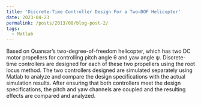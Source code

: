```yaml
---
title: 'Discrete-Time Controller Design For a Two–DOF Helicopter'
date: 2023-04-23
permalink: /posts/2013/08/blog-post-2/
tags:
  - Matlab
---
```


Based on Quansar’s two-degree-of-freedom helicopter, which has two DC motor propellers for controlling pitch angle θ and yaw angle ψ. Discrete-time controllers are designed for each of these two propellers using the root locus method. The two controllers designed are simulated separately using Matlab to analyze and compare the design specifications with the actual simulation results. After ensuring that both controllers meet the design specifications, the pitch and yaw channels are coupled and the resulting effects are compared and analyzed.
